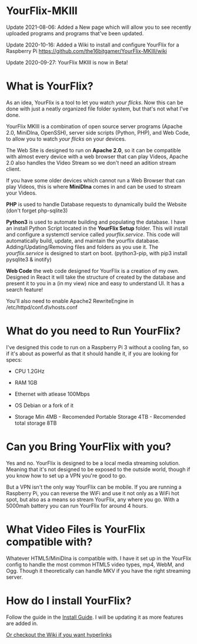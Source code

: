 # YourFlix-MKIII

Update 2021-08-06: Added a New page which will allow you to see recently uploaded programs and programs that've been updated.

Update 2020-10-16: Added a Wiki to install and configure YourFlix for a Raspberry Pi https://github.com/the16bitgamer/YourFlix-MKIII/wiki

Update 2020-09-27: YourFlix MKIII is now in Beta!

# What is YourFlix?

As an idea, YourFlix is a tool to let you watch _your_ _flicks_. Now this can be done with just a neatly organized file folder system, but that's not what I've done.

YourFlix MKIII is a combination of open source server programs (Apache 2.0, MiniDlna, OpenSSH), server side scripts (Python, PHP), and Web Code, to allow you to watch _your_ _flicks_ on your devices.

The Web Site is designed to run on **Apache 2.0**, so it can be compatible with almost every device with a web browser that can play Videos, Apache 2.0 also handles the Video Stream so we don't need an adition stream client.

If you have some older devices which cannot run a Web Browser that can play Videos, this is where **MiniDlna** comes in and can be used to stream your Videos.

**PHP** is used to handle Database requests to dynamically build the Website (don't forget php-sqlite3)

**Python3** is used to automate building and populating the database. I have an install Python Script located in the **YourFlix Setup** folder. This will install and configure a systemctl service called *yourflix.service*. This code will automatically build, update, and maintain the yourflix database. Adding/Updating/Removing files and folders as you use it. The *yourflix.service* is designed to start on boot. (python3-pip, with pip3 install pysqlite3 & inotify)

**Web Code** the web code designed for YourFlix is a creation of my own. Designed in React it will take the structure of created by the database and present it to you in a (in my view) nice and easy to understand UI. It has a search feature!

You'll also need to enable Apache2 RewriteEngine in /etc/httpd/conf.d\vhosts.conf

# What do you need to Run YourFlix?

I've designed this code to run on a Raspberry Pi 3 without a cooling fan, so if it's about as powerful as that it should handle it, if you are looking for specs:

- CPU 1.2GHz

- RAM 1GB

- Ethernet with atlease 100Mbps

- OS Debian or a fork of it

- Storage Min 4MB - Recomended Portable Storage 4TB - Recomended total storage 8TB

# Can you Bring YourFlix with you?

Yes and no. YourFlix is designed to be a local media streaming solution. Meaning that it's not designed to be exposed to the outside world, though if you know how to set up a VPN you're good to go.

But a VPN isn't the only way YourFlix can be mobile. If you are running a Raspberry Pi, you can reverse the WiFi and use it not only as a WiFi hot spot, but also as a means so stream YourFlix, any where you go. With a 5000mah battery you can run YourFlix for around 4 hours.

# What Video Files is YourFlix compatible with?

Whatever HTML5/MiniDlna is compatible with. I have it set up in the YourFlix config to handle the most common HTML5 video types, mp4, WebM, and Ogg. Though it theoretically can handle MKV if you have the right streaming server.

# How do I install YourFlix?

Follow the guide in the [Install Guide](https://github.com/the16bitgamer/YourFlix-MKIII/tree/master/Install%20Guide). I will be updating it as more features are added in.

[Or checkout the Wiki if you want hyperlinks](https://github.com/the16bitgamer/YourFlix-MKIII/wiki)
